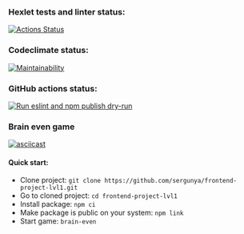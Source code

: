 ### Hexlet tests and linter status:
[![Actions Status](https://github.com/sergunya/frontend-project-lvl1/workflows/hexlet-check/badge.svg)](https://github.com/sergunya/frontend-project-lvl1/actions)

### Codeclimate status:
[![Maintainability](https://api.codeclimate.com/v1/badges/a99a88d28ad37a79dbf6/maintainability)](https://codeclimate.com/github/codeclimate/codeclimate/maintainability)

### GitHub actions status:
[![Run eslint and npm publish dry-run](https://github.com/sergunya/frontend-project-lvl1/actions/workflows/makefile.yml/badge.svg)](https://github.com/sergunya/frontend-project-lvl1/actions/workflows/makefile.yml)


### Brain even game

[![asciicast](https://asciinema.org/a/465042.svg)](https://asciinema.org/a/465042)

#### Quick start:
* Clone project: `git clone https://github.com/sergunya/frontend-project-lvl1.git`
* Go to cloned project: `cd frontend-project-lvl1`
* Install package: `npm ci`
* Make package is public on your system: `npm link`
* Start game: `brain-even`